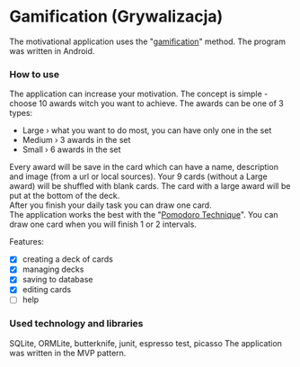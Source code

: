 # Gamification (Grywalizacja)
The motivational application uses the "[gamification](https://en.wikipedia.org/wiki/Gamification)" method. The program was written in Android.

### How to use
The application can increase your motivation. The concept is simple - choose 10 awards witch you want to achieve. The awards can be one of 3 types:
- Large › what you want to do most, you can have only one in the set
- Medium › 3 awards in the set
- Small › 6 awards in the set

Every award will be save in the card which can have a name, description and image (from a url or local sources). Your 9 cards (without a Large award) will be shuffled with blank cards. The card with a large award will be put at the bottom of the deck.  
After you finish your daily task you can draw one card.  
The application works the best with the "[Pomodoro Technique](https://cirillocompany.de/pages/pomodoro-technique)". You can draw one card when you will finish 1 or 2 intervals.  

Features:
- [x] creating a deck of cards
- [x] managing decks 
- [x] saving to database
- [x] editing cards
- [ ] help

### Used technology and libraries
SQLite, ORMLite, butterknife, junit, espresso test, picasso
The application was written in the MVP pattern.
